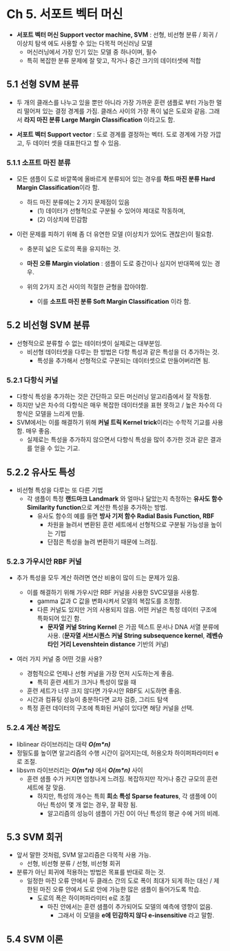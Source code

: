 # Ch 5. 서포트 벡터 머신

- **서포트 벡터 머신 Support vector machine, SVM** : 선형, 비선형 분류 / 회귀 / 이상치 탐색 에도 사용할 수 있는 다목적 머신러닝 모델
  - 머신러닝에서 가장 인기 있는 모델 중 하나이며, 필수
  - 특히 복잡한 분류 문제에 잘 맞고, 작거나 중간 크기의 데이터셋에 적합







## 5.1 선형 SVM 분류

- 두 개의 클래스를 나누고 있을 뿐만 아니라 가장 가까운 훈련 샘플로 부터 가능한 멀리 떨어져 있는 결정 경계를 가짐. 클래스 사이의 가장 폭이 넓은 도로와 같음. 그래서 **라지 마진 분류 Large Margin Classification** 이라고도 함.

- **서포트 벡터 Support vector** : 도로 경계를 결정하는 벡터. 도로 경계에 가장 가깝고, 두 데이터 셋을 대표한다고 할 수 있음.







### 5.1.1 소프트 마진 분류

- 모든 샘플이 도로 바깥쪽에 올바르게 분류되어 있는 경우를 **하드 마진 분류 Hard Margin Classification**이라 함.
  - 하드 마진 분류에는 2 가지 문제점이 있음
    - (1) 데이터가 선형적으로 구분될 수 있어야 제대로 작동하며,
    - (2) 이상치에 민감함

- 이런 문제를 피하기 위해 좀 더 유연한 모델 (이상치가 있어도 괜찮은)이 필요함.

  - 충분히 넓은 도로의 폭을 유지하는 것.

  - **마진 오류 Margin violation** : 샘플이 도로 중간이나 심지어 반대쪽에 있는 경우.
  - 위의 2가지 조건 사이의 적절한 균형을 잡아야함.
    - 이를 **소프트 마진 분류 Soft Margin Classification** 이라 함.







## 5.2 비선형 SVM 분류

- 선형적으로 분류할 수 없는 테이터셋이 실제로는 대부분임.
  - 비선형 데이터셋을 다루는 한 방법은 다항 특성과 같은 특성을 더 추가하는 것.
    - 특성을 추가해서 선형적으로 구분되는 데이터셋으로 만들어버리면 됨.







### 5.2.1 다항식 커널

- 다항식 특성을 추가하는 것은 간단하고 모든 머신러닝 알고리즘에서 잘 작동함.
- 하지만 낮은 차수의 다항식은 매우 복잡한 데이터셋을 표현 못하고 / 높은 차수의 다항식은 모델을 느리게 만듦.
- SVM에서는 이를 해결하기 위해 **커널 트릭 Kernel trick**이라는 수학적 기교를 사용함. 매우 좋음.
  - 실제로는 특성을 추가하지 않으면서 다항식 특성을 많이 추가한 것과 같은 결과를 얻을 수 있는 기교.







## 5.2.2 유사도 특성

- 비선형 특성을 다루는 또 다른 기법
  - 각 샘플이 특정 **랜드마크 Landmark** 와 얼마나 닮았는지 측정하는 **유사도 함수 Similarity function**으로 계산한 특성을 추가하는 방법.
    - 유사도 함수의 예를 들면 **방사 기저 함수 Radial Basis Function, RBF**
      - 차원을 늘려서 변환된 훈련 세트에서 선형적으로 구분될 가능성을 높이는 기법
      - 단점은 특성을 늘려 변환하기 때문에 느려짐.







### 5.2.3 가우시안 RBF 커널

- 추가 특성을 모두 계산 하려면 연산 비용이 많이 드는 문제가 있음.
  - 이를 해결하기 위해 가우시안 RBF 커널을 사용한 SVC모델을 사용함.
    - gamma 값과 C 값을 변화시켜서 모델의 복잡도를 조정함.
    - 다른 커널도 있지만 거의 사용되지 않음. 어떤 커널은 특정 데이터 구조에 특화되어 있긴 함.
      - **문자열 커널 String Kernel** 은 가끔 텍스트 문서나 DNA 서열 분류에 사용. (**문자열 서브시퀀스 커널 String subsequence kernel**, **레벤슈타인 거리 Levenshtein distance** 기반의 커널)



- 여러 가지 커널 중 어떤 것을 사용?
  - 경험적으로 언제나 선형 커널을 가장 먼저 시도하는게 좋음.
    - 특히 훈련 세트가 크거나 특성이 많을 때
  - 훈련 세트가 너무 크지 않다면 가우시안 RBF도 시도하면 좋음.
  - 시간과 컴퓨팅 성능이 충분하다면 교차 검증, 그리드 탐색
  - 특정 훈련 데이터의 구조에 특화된 커널이 있다면 해당 커널을 선택.







### 5.2.4 계산 복잡도

- liblinear 라이브러리는 대략 ***O(m\*n)***
- 정밀도를 높이면 알고리즘의 수행 시간이 길어지는데, 허용오차 하이퍼파라미터 e로 조절.
- libsvm 라이브러리는 ***O(m\*n)*** 에서 ***O(m\*n)*** 사이
  - 훈련 샘플 수가 커지면 엄청나게 느려짐. 복잡하지만 작거나 중간 규모의 훈련 세트에 잘 맞음.
    - 하지만, 특성의 개수는 특희 **희소 특성 Sparse features**, 각 샘플에 0이 아닌 특성이 몇 개 없는 경우, 잘 확장 됨.
      - 알고리즘의 성능이 샘플이 가진 0이 아닌 특성의 평균 수에 거의 비례.







## 5.3 SVM 회귀

- 앞서 말한 것처럼, SVM 알고리즘은 다목적 사용 가능.
  - 선형, 비선형 분류 / 선형, 비선형 회귀
- 분류가 아닌 회귀에 적용하는 방법은 목표를 반대로 하는 것.
  - 일정한 마진 오류 안에서 두 클래스 간의 도로 폭이 최대가 되게 하는 대신 / 제한된 마진 오류 안에서 도로 안에 가능한 많은 샘플이 들어가도록 학습.
    - 도로의 폭은 하이퍼파라미터 e로 조절
      - 마진 안에서는 훈련 샘플이 추가되어도 모델의 예측에 영향이 없음.
        - 그래서 이 모델을 **e에 민감하지 않다 e-insensitive** 라고 말함.







## 5.4 SVM 이론

